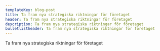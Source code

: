 ```yaml
---
templateKey: blog-post
title: Ta fram nya strategiska riktningar för företaget
header: Ta fram nya strategiska riktningar för företaget
description: Ta fram nya strategiska riktningar för företaget
bulletlistheader: Ta fram nya strategiska riktningar för företaget
---
```

Ta fram nya strategiska riktningar för företaget